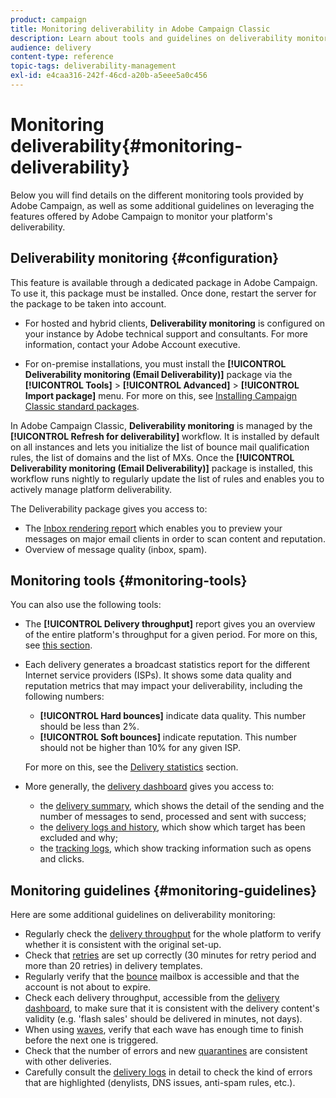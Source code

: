 ```yaml
---
product: campaign
title: Monitoring deliverability in Adobe Campaign Classic
description: Learn about tools and guidelines on deliverability monitoring in Adobe Campaign Classic.
audience: delivery
content-type: reference
topic-tags: deliverability-management
exl-id: e4caa316-242f-46cd-a20b-a5eee5a0c456
---
```

# Monitoring deliverability{#monitoring-deliverability}

Below you will find details on the different monitoring tools provided by Adobe Campaign, as well as some additional guidelines on leveraging the features offered by Adobe Campaign to monitor your platform's deliverability.

## Deliverability monitoring {#configuration}

This feature is available through a dedicated package in Adobe Campaign. To use it, this package must be installed. Once done, restart the server for the package to be taken into account.
* For hosted and hybrid clients, **Deliverability monitoring** is configured on your instance by Adobe technical support and consultants. For more information, contact your Adobe Account executive.
 
* For on-premise installations, you must install the **[!UICONTROL Deliverability monitoring (Email Deliverability)]** package via the **[!UICONTROL Tools]** > **[!UICONTROL Advanced]** > **[!UICONTROL Import package]** menu. For more on this, see [Installing Campaign Classic standard packages](../../installation/using/installing-campaign-standard-packages.md).
 
In Adobe Campaign Classic, **Deliverability monitoring** is managed by the **[!UICONTROL Refresh for deliverability]** workflow. It is installed by default on all instances and lets you initialize the list of bounce mail qualification rules, the list of domains and the list of MXs. Once the **[!UICONTROL Deliverability monitoring (Email Deliverability)]** package is installed, this workflow runs nightly to regularly update the list of rules and enables you to actively manage platform deliverability.

The Deliverability package gives you access to:

* The [Inbox rendering report](../../delivery/using/inbox-rendering.md) which enables you to preview your messages on major email clients in order to scan content and reputation.
* Overview of message quality (inbox, spam).

## Monitoring tools {#monitoring-tools}

You can also use the following tools:

* The **[!UICONTROL Delivery throughput]** report gives you an overview of the entire platform's throughput for a given period. For more on this, see [this section](../../reporting/using/global-reports.md#delivery-throughput).
* Each delivery generates a broadcast statistics report for the different Internet service providers (ISPs). It shows some data quality and reputation metrics that may impact your deliverability, including the following numbers:
    * **[!UICONTROL Hard bounces]** indicate data quality. This number should be less than 2%.
    * **[!UICONTROL Soft bounces]** indicate reputation. This number should not be higher than 10% for any given ISP.
    
    For more on this, see the [Delivery statistics](../../reporting/using/global-reports.md#delivery-statistics) section.
* More generally, the [delivery dashboard](../../delivery/using/about-delivery-monitoring.md) gives you access to:
    * the [delivery summary](../../delivery/using/delivery-dashboard.md#delivery-summary), which shows the detail of the sending and the number of messages to send, processed and sent with success;
    * the [delivery logs and history](../../delivery/using/delivery-dashboard.md#delivery-logs-and-history), which show which target has been excluded and why;
    * the [tracking logs](../../delivery/using/delivery-dashboard.md#tracking-logs), which show tracking information such as opens and clicks.

## Monitoring guidelines {#monitoring-guidelines}

Here are some additional guidelines on deliverability monitoring:

* Regularly check the [delivery throughput](../../reporting/using/global-reports.md#delivery-throughput) for the whole platform to verify whether it is consistent with the original set-up.
* Check that [retries](../../delivery/using/understanding-delivery-failures.md#retries-after-a-delivery-temporary-failure) are set up correctly (30 minutes for retry period and more than 20 retries) in delivery templates.
* Regularly verify that the [bounce](../../delivery/using/understanding-delivery-failures.md#bounce-mail-management) mailbox is accessible and that the account is not about to expire.
* Check each delivery throughput, accessible from the [delivery dashboard](../../delivery/using/delivery-dashboard.md), to make sure that it is consistent with the delivery content's validity (e.g. 'flash sales' should be delivered in minutes, not days).
* When using [waves](../../delivery/using/steps-sending-the-delivery.md#sending-using-multiple-waves), verify that each wave has enough time to finish before the next one is triggered.
* Check that the number of errors and new [quarantines](../../delivery/using/understanding-quarantine-management.md) are consistent with other deliveries.
* Carefully consult the [delivery logs](../../delivery/using/delivery-dashboard.md#delivery-logs-and-history) in detail to check the kind of errors that are highlighted (denylists, DNS issues, anti-spam rules, etc.).

<!--### Delivery Reports - Broadcast Statistics {#broadcast-statistics}

Each delivery will generate a broadcast statistics report when you open a delivery in the “Deliveries List”, which includes some reputation metrics that may impact your deliverability.-->
